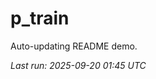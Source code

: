 # p_train

Auto-updating README demo.

<!--START_SECTION:status-->
_Last run: 2025-09-20 01:45 UTC_
<!--END_SECTION:status-->


















































































































































































































































































































































































































































































































































































































































